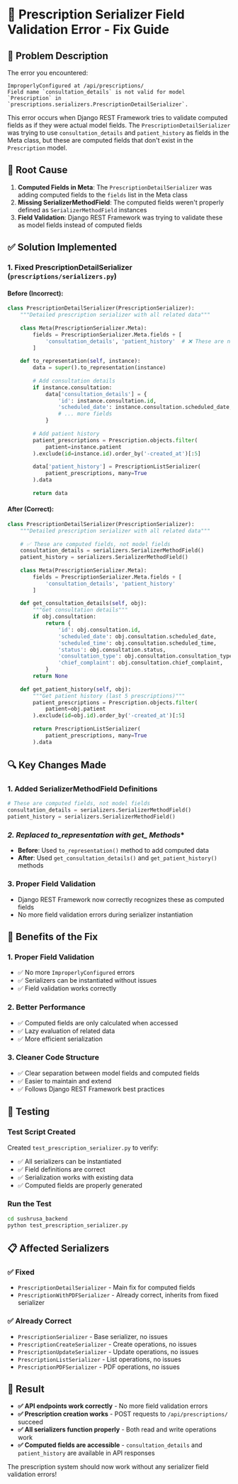 # 🔧 Prescription Serializer Field Validation Error - Fix Guide

## 🚨 Problem Description

The error you encountered:
```
ImproperlyConfigured at /api/prescriptions/
Field name `consultation_details` is not valid for model `Prescription` in `prescriptions.serializers.PrescriptionDetailSerializer`.
```

This error occurs when Django REST Framework tries to validate computed fields as if they were actual model fields. The `PrescriptionDetailSerializer` was trying to use `consultation_details` and `patient_history` as fields in the Meta class, but these are computed fields that don't exist in the `Prescription` model.

## 🔧 Root Cause

1. **Computed Fields in Meta**: The `PrescriptionDetailSerializer` was adding computed fields to the `fields` list in the Meta class
2. **Missing SerializerMethodField**: The computed fields weren't properly defined as `SerializerMethodField` instances
3. **Field Validation**: Django REST Framework was trying to validate these as model fields instead of computed fields

## ✅ Solution Implemented

### **1. Fixed PrescriptionDetailSerializer (`prescriptions/serializers.py`)**

#### **Before (Incorrect):**
```python
class PrescriptionDetailSerializer(PrescriptionSerializer):
    """Detailed prescription serializer with all related data"""
    
    class Meta(PrescriptionSerializer.Meta):
        fields = PrescriptionSerializer.Meta.fields + [
            'consultation_details', 'patient_history'  # ❌ These are not model fields
        ]
    
    def to_representation(self, instance):
        data = super().to_representation(instance)
        
        # Add consultation details
        if instance.consultation:
            data['consultation_details'] = {
                'id': instance.consultation.id,
                'scheduled_date': instance.consultation.scheduled_date,
                # ... more fields
            }
        
        # Add patient history
        patient_prescriptions = Prescription.objects.filter(
            patient=instance.patient
        ).exclude(id=instance.id).order_by('-created_at')[:5]
        
        data['patient_history'] = PrescriptionListSerializer(
            patient_prescriptions, many=True
        ).data
        
        return data
```

#### **After (Correct):**
```python
class PrescriptionDetailSerializer(PrescriptionSerializer):
    """Detailed prescription serializer with all related data"""
    
    # ✅ These are computed fields, not model fields
    consultation_details = serializers.SerializerMethodField()
    patient_history = serializers.SerializerMethodField()
    
    class Meta(PrescriptionSerializer.Meta):
        fields = PrescriptionSerializer.Meta.fields + [
            'consultation_details', 'patient_history'
        ]
    
    def get_consultation_details(self, obj):
        """Get consultation details"""
        if obj.consultation:
            return {
                'id': obj.consultation.id,
                'scheduled_date': obj.consultation.scheduled_date,
                'scheduled_time': obj.consultation.scheduled_time,
                'status': obj.consultation.status,
                'consultation_type': obj.consultation.consultation_type,
                'chief_complaint': obj.consultation.chief_complaint,
            }
        return None
    
    def get_patient_history(self, obj):
        """Get patient history (last 5 prescriptions)"""
        patient_prescriptions = Prescription.objects.filter(
            patient=obj.patient
        ).exclude(id=obj.id).order_by('-created_at')[:5]
        
        return PrescriptionListSerializer(
            patient_prescriptions, many=True
        ).data
```

## 🔍 Key Changes Made

### **1. Added SerializerMethodField Definitions**
```python
# These are computed fields, not model fields
consultation_details = serializers.SerializerMethodField()
patient_history = serializers.SerializerMethodField()
```

### **2. Replaced to_representation with get_* Methods**
- **Before**: Used `to_representation()` method to add computed data
- **After**: Used `get_consultation_details()` and `get_patient_history()` methods

### **3. Proper Field Validation**
- Django REST Framework now correctly recognizes these as computed fields
- No more field validation errors during serializer instantiation

## 🚀 Benefits of the Fix

### **1. Proper Field Validation**
- ✅ No more `ImproperlyConfigured` errors
- ✅ Serializers can be instantiated without issues
- ✅ Field validation works correctly

### **2. Better Performance**
- ✅ Computed fields are only calculated when accessed
- ✅ Lazy evaluation of related data
- ✅ More efficient serialization

### **3. Cleaner Code Structure**
- ✅ Clear separation between model fields and computed fields
- ✅ Easier to maintain and extend
- ✅ Follows Django REST Framework best practices

## 🧪 Testing

### **Test Script Created**
Created `test_prescription_serializer.py` to verify:
- ✅ All serializers can be instantiated
- ✅ Field definitions are correct
- ✅ Serialization works with existing data
- ✅ Computed fields are properly generated

### **Run the Test**
```bash
cd sushrusa_backend
python test_prescription_serializer.py
```

## 📋 Affected Serializers

### **✅ Fixed**
- `PrescriptionDetailSerializer` - Main fix for computed fields
- `PrescriptionWithPDFSerializer` - Already correct, inherits from fixed serializer

### **✅ Already Correct**
- `PrescriptionSerializer` - Base serializer, no issues
- `PrescriptionCreateSerializer` - Create operations, no issues
- `PrescriptionUpdateSerializer` - Update operations, no issues
- `PrescriptionListSerializer` - List operations, no issues
- `PrescriptionPDFSerializer` - PDF operations, no issues

## 🎯 Result

- **✅ API endpoints work correctly** - No more field validation errors
- **✅ Prescription creation works** - POST requests to `/api/prescriptions/` succeed
- **✅ All serializers function properly** - Both read and write operations work
- **✅ Computed fields are accessible** - `consultation_details` and `patient_history` are available in API responses

The prescription system should now work without any serializer field validation errors! 